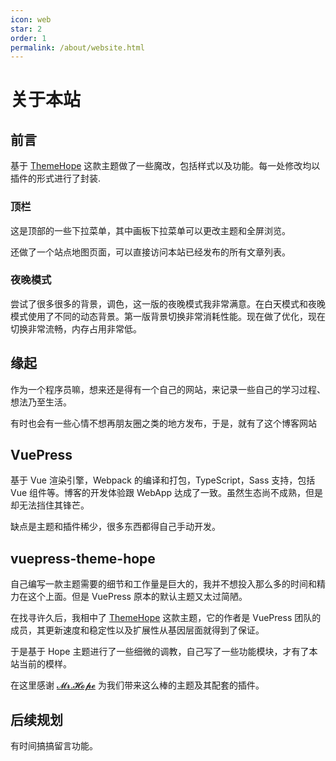 ```yaml
---
icon: web
star: 2
order: 1
permalink: /about/website.html
---
```


# 关于本站

## 前言

基于 [ThemeHope](https://theme-hope.vuejs.press) 这款主题做了一些魔改，包括样式以及功能。每一处修改均以插件的形式进行了封装.

### 顶栏

这是顶部的一些下拉菜单，其中画板下拉菜单可以更改主题和全屏浏览。

还做了一个站点地图页面，可以直接访问本站已经发布的所有文章列表。

### 夜晚模式

尝试了很多很多的背景，调色，这一版的夜晚模式我非常满意。在白天模式和夜晚模式使用了不同的动态背景。第一版背景切换非常消耗性能。现在做了优化，现在切换非常流畅，内存占用非常低。

## 缘起

作为一个程序员嘛，想来还是得有一个自己的网站，来记录一些自己的学习过程、想法乃至生活。

有时也会有一些心情不想再朋友圈之类的地方发布，于是，就有了这个博客网站

## VuePress

基于 Vue 渲染引擎，Webpack 的编译和打包，TypeScript，Sass 支持，包括 Vue 组件等。博客的开发体验跟 WebApp
达成了一致。虽然生态尚不成熟，但是却无法挡住其锋芒。

缺点是主题和插件稀少，很多东西都得自己手动开发。

## vuepress-theme-hope

自己编写一款主题需要的细节和工作量是巨大的，我并不想投入那么多的时间和精力在这个上面。但是 VuePress 原本的默认主题又太过简陋。

在找寻许久后，我相中了 [ThemeHope](https://theme-hope.vuejs.press) 这款主题，它的作者是 VuePress
团队的成员，其更新速度和稳定性以及扩展性从基因层面就得到了保证。

于是基于 Hope 主题进行了一些细微的调教，自己写了一些功能模块，才有了本站当前的模样。

在这里感谢 [𝓜𝓻.𝓗𝓸𝓹𝓮](https://mrhope.site) 为我们带来这么棒的主题及其配套的插件。

## 后续规划

有时间搞搞留言功能。
